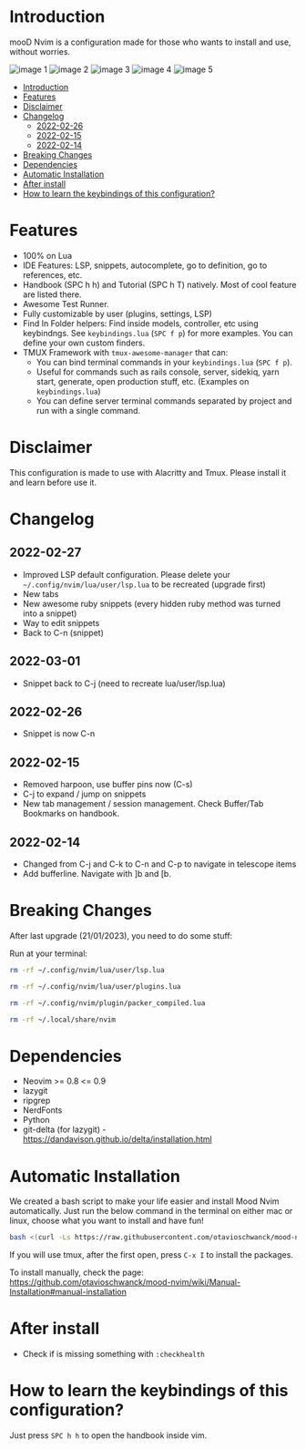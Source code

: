 # Introduction

mooD Nvim is a configuration made for those who wants to install and use, without worries.

![image 1](https://i.imgur.com/F1MyQaW.png)
![image 2](https://i.imgur.com/DMY7vkg.png)
![image 3](https://i.imgur.com/GethXfM.png)
![image 4](https://i.imgur.com/SXsMcbn.png)
![image 5](https://i.imgur.com/BOKdr05.png)

<!--toc:start-->
- [Introduction](#introduction)
- [Features](#features)
- [Disclaimer](#disclaimer)
- [Changelog](#changelog)
  - [2022-02-26](#2022-02-26)
  - [2022-02-15](#2022-02-15)
  - [2022-02-14](#2022-02-14)
- [Breaking Changes](#breaking-changes)
- [Dependencies](#dependencies)
- [Automatic Installation](#automatic-installation)
- [After install](#after-install)
- [How to learn the keybindings of this configuration?](#how-to-learn-the-keybindings-of-this-configuration)
<!--toc:end-->

# Features

- 100% on Lua
- IDE Features: LSP, snippets, autocomplete, go to definition, go to references, etc.
- Handbook (SPC h h) and Tutorial (SPC h T) natively.  Most of cool feature are listed there.
- Awesome Test Runner.
- Fully customizable by user (plugins, settings, LSP)
- Find In Folder helpers: Find inside models, controller, etc using keybindngs. See `keybindings.lua` (`SPC f p`) for more examples. You can define your own custom finders.
- TMUX Framework with `tmux-awesome-manager` that can:
  - You can bind terminal commands in your `keybindings.lua` (`SPC f p`).
  - Useful for commands such as rails console, server, sidekiq, yarn start, generate, open production stuff, etc. (Examples on `keybindings.lua`)
  - You can define server terminal commands separated by project and run with a single command.

# Disclaimer

This configuration is made to use with Alacritty and Tmux.  Please install it and learn before use it.

# Changelog

## 2022-02-27

- Improved LSP default configuration.  Please delete your `~/.config/nvim/lua/user/lsp.lua` to be recreated (upgrade first)
- New tabs
- New awesome ruby snippets (every hidden ruby method was turned into a snippet)
- Way to edit snippets
- Back to C-n (snippet)

## 2022-03-01
- Snippet back to C-j (need to recreate lua/user/lsp.lua)

## 2022-02-26

- Snippet is now C-n

## 2022-02-15

- Removed harpoon, use buffer pins now (C-s)
- C-j to expand / jump on snippets
- New tab management / session management.  Check Buffer/Tab Bookmarks on handbook.

## 2022-02-14

- Changed from C-j and C-k to C-n and C-p to navigate in telescope items
- Add bufferline.  Navigate with ]b and [b.

# Breaking Changes

After last upgrade (21/01/2023), you need to do some stuff:

Run at your terminal:

```sh
rm -rf ~/.config/nvim/lua/user/lsp.lua

rm -rf ~/.config/nvim/lua/user/plugins.lua

rm -rf ~/.config/nvim/plugin/packer_compiled.lua

rm -rf ~/.local/share/nvim
```

# Dependencies

- Neovim >= 0.8 <= 0.9
- lazygit
- ripgrep
- NerdFonts
- Python
- git-delta (for lazygit) - https://dandavison.github.io/delta/installation.html

# Automatic Installation

We created a bash script to make your life easier and install Mood Nvim automatically.
Just run the below command in the terminal on either mac or linux, choose what you want to install and have fun!

```sh
bash <(curl -Ls https://raw.githubusercontent.com/otavioschwanck/mood-nvim/main/bin/mood-installer.sh)
```

If you will use tmux, after the first open, press `C-x I` to install the packages.

To install manually, check the page: https://github.com/otavioschwanck/mood-nvim/wiki/Manual-Installation#manual-installation

# After install

- Check if is missing something with `:checkhealth`

# How to learn the keybindings of this configuration?

Just press `SPC h h` to open the handbook inside vim.
